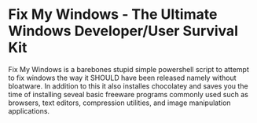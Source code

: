 # Fix My Windows - The Ultimate Windows Developer/User Survival Kit

Fix My Windows is a barebones stupid simple powershell script to attempt to fix windows the way it SHOULD have been released namely without bloatware. In addition to this it also installes chocolatey and saves you the time of installing seveal basic freeware programs commonly used such as browsers, text editors, compression utilities, and image manipulation applications. 


